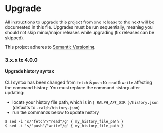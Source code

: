 # Upgrade

All instructions to upgrade this project from one release to the next will be documented in this file. Upgrades must be run sequentially, meaning you should not skip minor/major releases while upgrading (fix releases can be skipped).

This project adheres to [Semantic Versioning](https://semver.org/spec/v2.0.0.html).

### 3.x.x to 4.0.0

#### Upgrade history syntax

CLI syntax has been changed from `fetch` & `push` to `read` & `write` affecting the command history. You must replace the command history after updating:
- locate your history file path, which is in `{ RALPH_APP_DIR }/history.json` (defaults to `.ralph/history.json`)
- run the commands below to update history
```
$ sed -i 's/"fetch"/"read"/g' { my_history_file_path }
$ sed -i 's/"push"/"write"/g' { my_history_file_path }
```